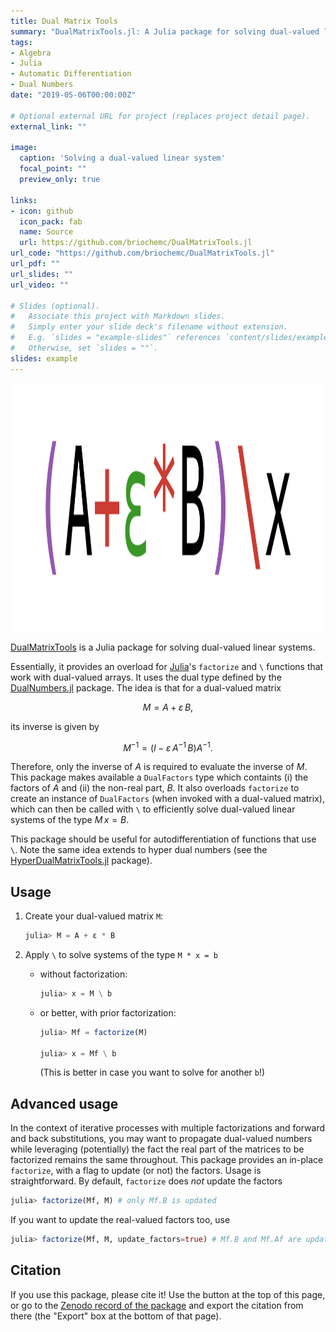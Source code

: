 ```yaml
---
title: Dual Matrix Tools
summary: "DualMatrixTools.jl: A Julia package for solving dual-valued linear systems."
tags:
- Algebra
- Julia
- Automatic Differentiation
- Dual Numbers
date: "2019-05-06T00:00:00Z"

# Optional external URL for project (replaces project detail page).
external_link: ""

image:
  caption: 'Solving a dual-valued linear system'
  focal_point: ""
  preview_only: true

links:
- icon: github
  icon_pack: fab
  name: Source
  url: https://github.com/briochemc/DualMatrixTools.jl
url_code: "https://github.com/briochemc/DualMatrixTools.jl"
url_pdf: ""
url_slides: ""
url_video: ""

# Slides (optional).
#   Associate this project with Markdown slides.
#   Simply enter your slide deck's filename without extension.
#   E.g. `slides = "example-slides"` references `content/slides/example-slides.md`.
#   Otherwise, set `slides = ""`.
slides: example
---
```


<img src="featured.png" alt="logo" title="logo" align="center" height="400"/>

[DualMatrixTools](https://github.com/briochemc/DualMatrixTools.jl) is a Julia package for solving dual-valued linear systems.

Essentially, it provides an overload for [Julia](https://julialang.org/)'s `factorize` and `\` functions that work with dual-valued arrays.
It uses the dual type defined by the [DualNumbers.jl](https://github.com/JuliaDiff/DualNumbers.jl) package.
The idea is that for a dual-valued matrix

$$M = A + \varepsilon \, B,$$

its inverse is given by

$$M^{-1} = (I - \varepsilon \, A^{-1} \, B) A^{-1}.$$

Therefore, only the inverse of $A$ is required to evaluate the inverse of $M$.
This package makes available a `DualFactors` type which containts (i) the factors of $A$ and (ii) the non-real part, $B$.
It also overloads `factorize` to create an instance of `DualFactors` (when invoked with a dual-valued matrix), which can then be called with `\` to efficiently solve dual-valued linear systems of the type $M \, x = B$.

This package should be useful for autodifferentiation of functions that use `\`.
Note the same idea extends to hyper dual numbers (see the [HyperDualMatrixTools.jl](https://github.com/briochemc/HyperDualMatrixTools.jl) package).

## Usage

1. Create your dual-valued matrix `M`:

    ```julia
    julia> M = A + ε * B
    ```

2. Apply `\` to solve systems of the type `M * x = b`

    - without factorization:

        ```julia
        julia> x = M \ b
        ```

    - or better, with prior factorization:

        ```julia
        julia> Mf = factorize(M)

        julia> x = Mf \ b
        ```

        (This is better in case you want to solve for another `b`!)

## Advanced usage

In the context of iterative processes with multiple factorizations and forward and back substitutions, you may want to propagate dual-valued numbers while leveraging (potentially) the fact the real part of the matrices to be factorized remains the same throughout.
This package provides an in-place `factorize`, with a flag to update (or not) the factors.
Usage is straightforward.
By default, `factorize` does *not* update the factors

```julia
julia> factorize(Mf, M) # only Mf.B is updated
```

If you want to update the real-valued factors too, use

```julia
julia> factorize(Mf, M, update_factors=true) # Mf.B and Mf.Af are updated
```

## Citation

If you use this package, please cite it!
Use the button at the top of this page, or go to the [Zenodo record of the package](https://doi.org/10.5281/zenodo.1493571) and export the citation from there (the "Export" box at the bottom of that page).
